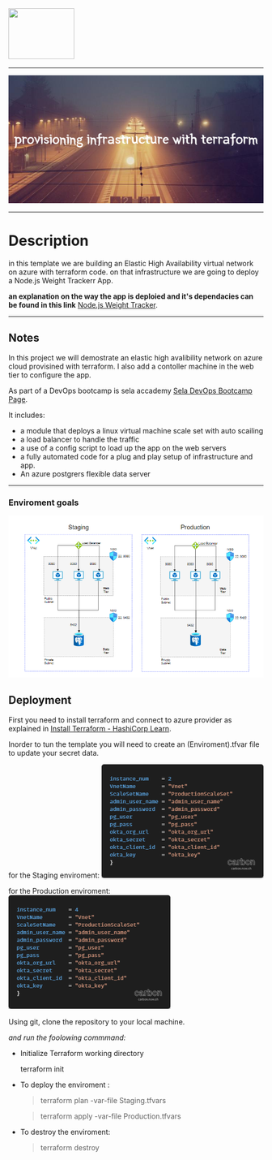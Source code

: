 <img src="https://user-images.githubusercontent.com/71599740/140194394-8d8b8fe8-a7d6-4b2b-938e-e5b00dea3bd4.png" width="130" height="100"/>

---

![This is an image](provisioning_infrastructure_with_terraform.png)

---

# Description

in this template we are building an Elastic High Availability
virtual network on azure with terraform code.
on that infrastructure we are going to deploy a Node.js Weight Trackerr App.

**an explanation on the way the app is deploied and it's dependacies can be found in this link** [Node.js Weight Tracker](https://github.com/odedrafi/bootcamp-app).

---

## Notes

In this project we will demostrate an elastic high avalibility network on azure cloud provisined with terraform. I also add a contoller machine in the web tier to configure the app.

As part of a DevOps bootcamp is sela accademy [Sela DevOps Bootcamp Page](https://rhinops.io/bootcamp).

It includes:

- a module that deploys a linux virtual machine scale set with auto scailing
- a load balancer to handle the traffic
- a use of a config script to load up the app on the web servers
- a fully automated code for a plug and play setup of infrastructure and app.
- An azure postgrers flexible data server

---

### Enviroment goals

![Enviroment goals](week-6-envs.png)

## Deployment

First you need to install terraform and connect to azure provider as explained in
[Install Terraform - HashiCorp Learn](https://learn.hashicorp.com/tutorials/terraform/install-cli).

Inorder to tun the template you will need to create an (Enviroment).tfvar file to update your secret data.

for the Staging enviroment:
![This is an image](StagingVarsImg.png)

for the Production enviroment:
![This is an image](ProductionVarsImg.png)

Using git, clone the repository to your local machine.

_and run the foolowing commmand:_

- Initialize Terraform working directory

  terraform init

- To deploy the enviroment :

  > terraform plan -var-file Staging.tfvars

  > terraform apply -var-file Production.tfvars

- To destroy the enviroment:

  > terraform destroy
